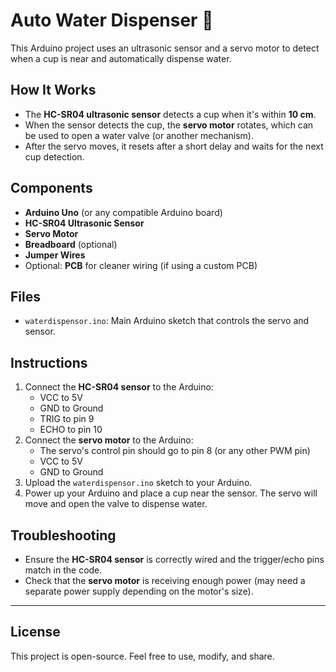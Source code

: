 # Auto Water Dispenser 🚰

This Arduino project uses an ultrasonic sensor and a servo motor to detect when a cup is near and automatically dispense water.

## How It Works

- The **HC-SR04 ultrasonic sensor** detects a cup when it's within **10 cm**.
- When the sensor detects the cup, the **servo motor** rotates, which can be used to open a water valve (or another mechanism).
- After the servo moves, it resets after a short delay and waits for the next cup detection.

## Components

- **Arduino Uno** (or any compatible Arduino board)
- **HC-SR04 Ultrasonic Sensor**
- **Servo Motor**
- **Breadboard** (optional)
- **Jumper Wires**
- Optional: **PCB** for cleaner wiring (if using a custom PCB)


## Files

- `waterdispensor.ino`: Main Arduino sketch that controls the servo and sensor.

## Instructions

1. Connect the **HC-SR04 sensor** to the Arduino:
   - VCC to 5V
   - GND to Ground
   - TRIG to pin 9
   - ECHO to pin 10
2. Connect the **servo motor** to the Arduino:
   - The servo's control pin should go to pin 8 (or any other PWM pin)
   - VCC to 5V
   - GND to Ground
3. Upload the `waterdispensor.ino` sketch to your Arduino.
4. Power up your Arduino and place a cup near the sensor. The servo will move and open the valve to dispense water.

## Troubleshooting

- Ensure the **HC-SR04 sensor** is correctly wired and the trigger/echo pins match in the code.
- Check that the **servo motor** is receiving enough power (may need a separate power supply depending on the motor's size).

---

## License

This project is open-source. Feel free to use, modify, and share.
